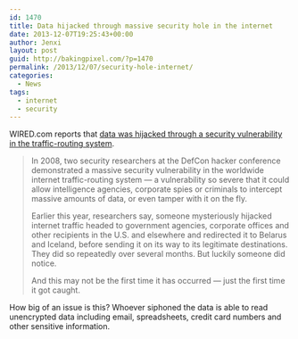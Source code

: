 ```yaml
---
id: 1470
title: Data hijacked through massive security hole in the internet
date: 2013-12-07T19:25:43+00:00
author: Jenxi
layout: post
guid: http://bakingpixel.com/?p=1470
permalink: /2013/12/07/security-hole-internet/
categories:
  - News
tags:
  - internet
  - security
---
```

WIRED.com reports that [data was hijacked through a security vulnerability in the traffic-routing system](http://www.wired.com/threatlevel/2013/12/bgp-hijacking-belarus-iceland/).

> In 2008, two security researchers at the DefCon hacker conference demonstrated a massive security vulnerability in the worldwide internet traffic-routing system — a vulnerability so severe that it could allow intelligence agencies, corporate spies or criminals to intercept massive amounts of data, or even tamper with it on the fly.
> 
> Earlier this year, researchers say, someone mysteriously hijacked internet traffic headed to government agencies, corporate offices and other recipients in the U.S. and elsewhere and redirected it to Belarus and Iceland, before sending it on its way to its legitimate destinations. They did so repeatedly over several months. But luckily someone did notice.
> 
> And this may not be the first time it has occurred — just the first time it got caught. 

How big of an issue is this? Whoever siphoned the data is able to read unencrypted data including email, spreadsheets, credit card numbers and other sensitive information.